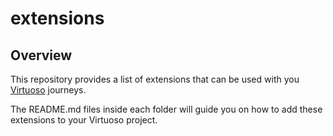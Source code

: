 # extensions

## Overview

This repository provides a list of extensions that can be used with you [Virtuoso](https://app.virtuoso.qa/) journeys.

The README.md files inside each folder will guide you on how to add these extensions to your Virtuoso project.